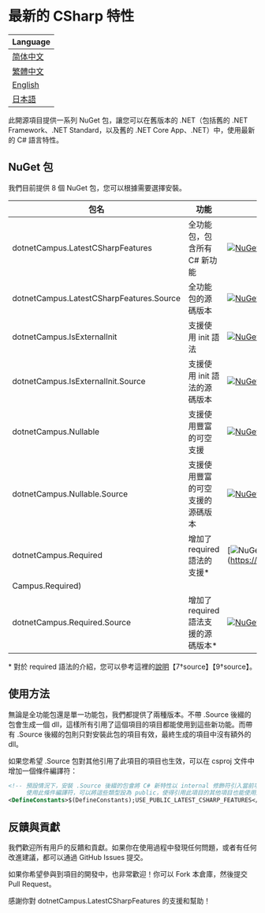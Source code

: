 # 最新的 CSharp 特性

| Language |
| --- |
| [简体中文](/docs/README.zh-CHS.txt) |
| [繁體中文](/docs/README.zh-CHT.txt) |
| [English](/README.md) |
| [日本語](/docs/README.jp.txt) |

此開源項目提供一系列 NuGet 包，讓您可以在舊版本的 .NET（包括舊的 .NET Framework、.NET Standard，以及舊的 .NET Core App、.NET）中，使用最新的 C# 語言特性。

## NuGet 包

我們目前提供 8 個 NuGet 包，您可以根據需要選擇安裝。

|包名|功能|連結|
|---|---|---|
|dotnetCampus.LatestCSharpFeatures|全功能包，包含所有 C# 新功能|[![NuGet](https://img.shields.io/nuget/v/dotnetCampus.LatestCSharpFeatures.svg)](https://www.nuget.org/packages/dotnetCampus.LatestCSharpFeatures)|
|dotnetCampus.LatestCSharpFeatures.Source|全功能包的源碼版本|[![NuGet](https://img.shields.io/nuget/v/dotnetCampus.LatestCSharpFeatures.Source.svg)](https://www.nuget.org/packages/dotnetCampus.LatestCSharpFeatures.Source)|
|dotnetCampus.IsExternalInit|支援使用 init 語法|[![NuGet](https://img.shields.io/nuget/v/dotnetCampus.IsExternalInit.svg)](https://www.nuget.org/packages/dotnetCampus.IsExternalInit)|
|dotnetCampus.IsExternalInit.Source|支援使用 init 語法的源碼版本|[![NuGet](https://img.shields.io/nuget/v/dotnetCampus.IsExternalInit.Source.svg)](https://www.nuget.org/packages/dotnetCampus.IsExternalInit.Source)|
|dotnetCampus.Nullable|支援使用豐富的可空支援|[![NuGet](https://img.shields.io/nuget/v/dotnetCampus.Nullable.svg)](https://www.nuget.org/packages/dotnetCampus.Nullable)|
|dotnetCampus.Nullable.Source|支援使用豐富的可空支援的源碼版本|[![NuGet](https://img.shields.io/nuget/v/dotnetCampus.Nullable.Source.svg)](https://www.nuget.org/packages/dotnetCampus.Nullable.Source)|
|dotnetCampus.Required|增加了 required 語法的支援*|[![NuGet](https://img.shields.io/nuget/v/dotnetCampus.Required.svg)](https://www.nuget.org/packages/dotnet```markdown
Campus.Required)|
|dotnetCampus.Required.Source|增加了 required 語法支援的源碼版本*|[![NuGet](https://img.shields.io/nuget/v/dotnetCampus.Required.Source.svg)](https://www.nuget.org/packages/dotnetCampus.Required.Source)|

\* 對於 required 語法的介紹，您可以參考這裡的[說明](https://learn.microsoft.com/en-us/dotnet/csharp/language-reference/keywords/required)【7†source】【9†source】。

## 使用方法

無論是全功能包還是單一功能包，我們都提供了兩種版本。不帶 .Source 後綴的包會生成一個 dll，這樣所有引用了這個項目的項目都能使用到這些新功能。而帶有 .Source 後綴的包則只對安裝此包的項目有效，最終生成的項目中沒有額外的 dll。

如果您希望 .Source 包對其他引用了此項目的項目也生效，可以在 csproj 文件中增加一個條件編譯符：

```xml
<!-- 預設情況下，安裝 .Source 後綴的包會將 C# 新特性以 internal 修飾符引入當前項目。
     使用此條件編譯符，可以將這些類型設為 public，使得引用此項目的其他項目也能使用這些新特性。 -->
<DefineConstants>$(DefineConstants);USE_PUBLIC_LATEST_CSHARP_FEATURES</DefineConstants>
```

## 反饋與貢獻

我們歡迎所有用戶的反饋和貢獻。如果你在使用過程中發現任何問題，或者有任何改進建議，都可以通過 GitHub Issues 提交。

如果你希望參與到項目的開發中，也非常歡迎！你可以 Fork 本倉庫，然後提交 Pull Request。

感謝你對 dotnetCampus.LatestCSharpFeatures 的支援和幫助！
